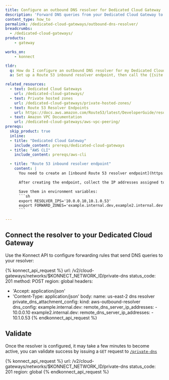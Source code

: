 ```yaml
---
title: Configure an outbound DNS resolver for Dedicated Cloud Gateway
description: 'Forward DNS queries from your Dedicated Cloud Gateway to custom DNS servers using an outbound resolver.'
content_type: how_to
permalink: /dedicated-cloud-gateways/outbound-dns-resolver/
breadcrumbs:
  - /dedicated-cloud-gateways/
products:
    - gateway

works_on:
    - konnect

tldr:
  q: How do I configure an outbound DNS resolver for my Dedicated Cloud Gateway?
  a: Set up a Route 53 inbound resolver endpoint, then call the {{site.konnect_short_name}} API to forward specific domains to custom DNS servers.

related_resources:
  - text: Dedicated Cloud Gateways
    url: /dedicated-cloud-gateways/
  - text: Private hosted zones
    url: /dedicated-cloud-gateways/private-hosted-zones/
  - text: Route 53 Resolver Endpoints
    url: https://docs.aws.amazon.com/Route53/latest/DeveloperGuide/resolver-get-started.html
  - text: Amazon VPC Documentation
    url: /dedicated-cloud-gateways/aws-vpc-peering/
prereqs:
  skip_product: true
  inline:
  - title: "Dedicated Cloud Gateway"
    include_content: prereqs/dedicated-cloud-gateways
  - title: "AWS CLI"
    include_content: prereqs/aws-cli

  - title: "Route 53 inbound resolver endpoint"
    content: |
      You need to create an [inbound Route 53 resolver endpoint](https://docs.aws.amazon.com/Route53/latest/DeveloperGuide/resolver-get-started.html) in your VPC to receive DNS queries from your Dedicated Cloud Gateway.

      After creating the endpoint, collect the IP addresses assigned to it and the domain zones you want to forward.

      Save them in environment variables:
      ```sh
      export RESOLVER_IPS='10.0.0.10,10.1.0.53'
      export FORWARD_ZONES='example.internal.dev,example2.internal.dev'
      ```

---
```



## Connect the resolver to your Dedicated Cloud Gateway

Use the Konnect API to configure forwarding rules that send DNS queries to your resolver:

<!--vale off-->
{% konnect_api_request %}
url: /v2/cloud-gateways/networks/$KONNECT_NETWORK_ID/private-dns
status_code: 201
method: POST
region: global
headers:
  - 'Accept: application/json'
  - 'Content-Type: application/json'
body:
  name: us-east-2 dns resolver
  private_dns_attachment_config:
    kind: aws-outbound-resolver
    dns_config:
      example.internal.dev:
        remote_dns_server_ip_addresses:
          - 10.0.0.10
      example2.internal.dev:
        remote_dns_server_ip_addresses:
          - 10.1.0.53
{% endkonnect_api_request %}
<!--vale on-->


## Validate

Once the resolver is configured, it may take a few minutes to become active, you can validate success by issuing a `GET` request to
[`/private-dns`](/api/konnect/cloud-gateways/#/operations/private-dns)

<!--vale off-->
{% konnect_api_request %}
url: /v2/cloud-gateways/networks/$KONNECT_NETWORK_ID/private-dns
status_code: 201
region: global
{% endkonnect_api_request %}
<!--vale on-->
